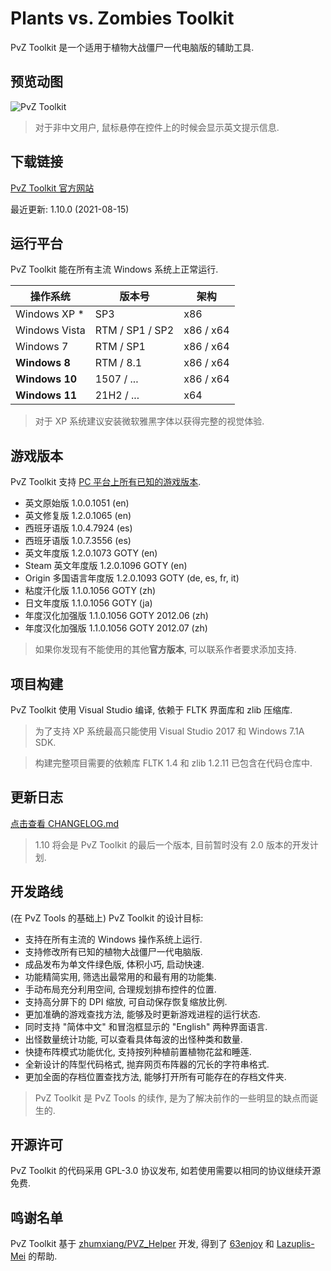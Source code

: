 
# Plants vs. Zombies Toolkit

PvZ Toolkit 是一个适用于植物大战僵尸一代电脑版的辅助工具.

## 预览动图

![PvZ Toolkit](https://github.com/lmintlcx/pvztoolkit/raw/master/img/pvztoolkit.gif)

> 对于非中文用户, 鼠标悬停在控件上的时候会显示英文提示信息.

## 下载链接

[PvZ Toolkit 官方网站](https://pvz.lmintlcx.com/toolkit/)

最近更新: 1.10.0 (2021-08-15)

## 运行平台

PvZ Toolkit 能在所有主流 Windows 系统上正常运行.

| 操作系统       | 版本号          | 架构      |
| -------------- | --------------- | --------- |
| Windows XP \*  | SP3             | x86       |
| Windows Vista  | RTM / SP1 / SP2 | x86 / x64 |
| Windows 7      | RTM / SP1       | x86 / x64 |
| **Windows 8**  | RTM / 8.1       | x86 / x64 |
| **Windows 10** | 1507 / ...      | x86 / x64 |
| **Windows 11** | 21H2 / ...      | x64       |

> 对于 XP 系统建议安装微软雅黑字体以获得完整的视觉体验.

## 游戏版本

PvZ Toolkit 支持 [PC 平台上所有已知的游戏版本](https://pvz.lmintlcx.com/download/).

- 英文原始版 1.0.0.1051 (en)
- 英文修复版 1.2.0.1065 (en)
- 西班牙语版 1.0.4.7924 (es)
- 西班牙语版 1.0.7.3556 (es)
- 英文年度版 1.2.0.1073 GOTY (en)
- Steam 英文年度版 1.2.0.1096 GOTY (en)
- Origin 多国语言年度版 1.2.0.1093 GOTY (de, es, fr, it)
- 粘度汗化版 1.1.0.1056 GOTY (zh)
- 日文年度版 1.1.0.1056 GOTY (ja)
- 年度汉化加强版 1.1.0.1056 GOTY 2012.06 (zh)
- 年度汉化加强版 1.1.0.1056 GOTY 2012.07 (zh)

> 如果你发现有不能使用的其他**官方版本**, 可以联系作者要求添加支持.

## 项目构建

PvZ Toolkit 使用 Visual Studio 编译, 依赖于 FLTK 界面库和 zlib 压缩库.

> 为了支持 XP 系统最高只能使用 Visual Studio 2017 和 Windows 7.1A SDK.

> 构建完整项目需要的依赖库 FLTK 1.4 和 zlib 1.2.11 已包含在代码仓库中.

## 更新日志

[点击查看 CHANGELOG.md](https://github.com/lmintlcx/pvztoolkit/blob/master/CHANGELOG.md)

> 1.10 将会是 PvZ Toolkit 的最后一个版本, 目前暂时没有 2.0 版本的开发计划.

## 开发路线

(在 PvZ Tools 的基础上) PvZ Toolkit 的设计目标:

- 支持在所有主流的 Windows 操作系统上运行.
- 支持修改所有已知的植物大战僵尸一代电脑版.
- 成品发布为单文件绿色版, 体积小巧, 启动快速.
- 功能精简实用, 筛选出最常用的和最有用的功能集.
- 手动布局充分利用空间, 合理规划排布控件的位置.
- 支持高分屏下的 DPI 缩放, 可自动保存恢复缩放比例.
- 更加准确的游戏查找方法, 能够及时更新游戏进程的运行状态.
- 同时支持 "简体中文" 和冒泡框显示的 "English" 两种界面语言.
- 出怪数量统计功能, 可以查看具体每波的出怪种类和数量.
- 快捷布阵模式功能优化, 支持按列种植前置植物花盆和睡莲.
- 全新设计的阵型代码格式, 抛弃网页布阵器的冗长的字符串格式.
- 更加全面的存档位置查找方法, 能够打开所有可能存在的存档文件夹.

> PvZ Toolkit 是 PvZ Tools 的续作, 是为了解决前作的一些明显的缺点而诞生的.

## 开源许可

PvZ Toolkit 的代码采用 GPL-3.0 协议发布, 如若使用需要以相同的协议继续开源免费.

## 鸣谢名单

PvZ Toolkit 基于 [zhumxiang/PVZ_Helper](https://github.com/zhumxiang/PVZ_Helper) 开发, 得到了 [63enjoy](https://github.com/63enjoy) 和 [Lazuplis-Mei](https://github.com/Lazuplis-Mei) 的帮助.
